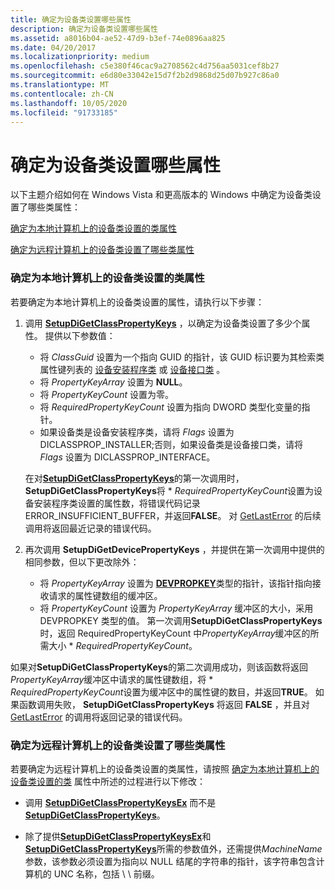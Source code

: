 ```yaml
---
title: 确定为设备类设置哪些属性
description: 确定为设备类设置哪些属性
ms.assetid: a8016b04-ae52-47d9-b3ef-74e0896aa825
ms.date: 04/20/2017
ms.localizationpriority: medium
ms.openlocfilehash: c5e380f46cac9a2708562c4d756aa5031cef8b27
ms.sourcegitcommit: e6d80e33042e15d7f2b2d9868d25d07b927c86a0
ms.translationtype: MT
ms.contentlocale: zh-CN
ms.lasthandoff: 10/05/2020
ms.locfileid: "91733185"
---
```

# <a name="determining-which-properties-are-set-for-a-device-class"></a>确定为设备类设置哪些属性


以下主题介绍如何在 Windows Vista 和更高版本的 Windows 中确定为设备类设置了哪些类属性：

[确定为本地计算机上的设备类设置的类属性](#determining-which-class-properties-are-set-for-a-device-class-on-a-loc)

[确定为远程计算机上的设备类设置了哪些类属性](#determining-which-class-properties-are-set-for-a-device-class-on-a-rem)

### <a name="determining-which-class-properties-are-set-for-a-device-class-on-a-local-computer"></a><a href="" id="determining-which-class-properties-are-set-for-a-device-class-on-a-loc"></a> 确定为本地计算机上的设备类设置的类属性

若要确定为本地计算机上的设备类设置的属性，请执行以下步骤：

1.  调用 [**SetupDiGetClassPropertyKeys**](/windows/win32/api/setupapi/nf-setupapi-setupdigetclasspropertykeys) ，以确定为设备类设置了多少个属性。 提供以下参数值：

    -   将 *ClassGuid* 设置为一个指向 GUID 的指针，该 GUID 标识要为其检索类属性键列表的 [设备安装程序类](./overview-of-device-setup-classes.md) 或 [设备接口类](./overview-of-device-interface-classes.md) 。
    -   将 *PropertyKeyArray* 设置为 **NULL**。
    -   将 *PropertyKeyCount* 设置为零。
    -   将 *RequiredPropertyKeyCount* 设置为指向 DWORD 类型化变量的指针。
    -   如果设备类是设备安装程序类，请将 *Flags* 设置为 DICLASSPROP_INSTALLER;否则，如果设备类是设备接口类，请将 *Flags* 设置为 DICLASSPROP_INTERFACE。

    在对[**SetupDiGetClassPropertyKeys**](/windows/win32/api/setupapi/nf-setupapi-setupdigetclasspropertykeys)的第一次调用时， **SetupDiGetClassPropertyKeys**将 \* *RequiredPropertyKeyCount*设置为设备安装程序类设置的属性数，将错误代码记录 ERROR_INSUFFICIENT_BUFFER，并返回**FALSE**。 对 [GetLastError](/windows/win32/api/errhandlingapi/nf-errhandlingapi-getlasterror) 的后续调用将返回最近记录的错误代码。

2.  再次调用 **SetupDiGetDevicePropertyKeys** ，并提供在第一次调用中提供的相同参数，但以下更改除外：
    -   将 *PropertyKeyArray* 设置为 [**DEVPROPKEY**](./devpropkey.md)类型的指针，该指针指向接收请求的属性键数组的缓冲区。
    -   将 *PropertyKeyCount* 设置为 *PropertyKeyArray* 缓冲区的大小，采用 DEVPROPKEY 类型的值。 第一次调用**SetupDiGetClassPropertyKeys**时，返回 RequiredPropertyKeyCount 中*PropertyKeyArray*缓冲区的所需大小 \* *RequiredPropertyKeyCount*。

如果对**SetupDiGetClassPropertyKeys**的第二次调用成功，则该函数将返回*PropertyKeyArray*缓冲区中请求的属性键数组，将 \* *RequiredPropertyKeyCount*设置为缓冲区中的属性键的数目，并返回**TRUE**。 如果函数调用失败， **SetupDiGetClassPropertyKeys** 将返回 **FALSE** ，并且对 [GetLastError](/windows/win32/api/errhandlingapi/nf-errhandlingapi-getlasterror) 的调用将返回记录的错误代码。

### <a name="determining-which-class-properties-are-set-for-a-device-class-on-a-remote-computer"></a><a href="" id="determining-which-class-properties-are-set-for-a-device-class-on-a-rem"></a> 确定为远程计算机上的设备类设置了哪些类属性

若要确定为远程计算机上的设备类设置的类属性，请按照 [确定为本地计算机上的设备类设置的类](#determining-which-class-properties-are-set-for-a-device-class-on-a-loc) 属性中所述的过程进行以下修改：

-   调用 [**SetupDiGetClassPropertyKeysEx**](/windows/win32/api/setupapi/nf-setupapi-setupdigetclasspropertykeysexw) 而不是 [**SetupDiGetClassPropertyKeys**](/windows/win32/api/setupapi/nf-setupapi-setupdigetclasspropertykeys)。

-   除了提供[**SetupDiGetClassPropertyKeysEx**](/windows/win32/api/setupapi/nf-setupapi-setupdigetclasspropertykeysexw)和[**SetupDiGetClassPropertyKeys**](/windows/win32/api/setupapi/nf-setupapi-setupdigetclasspropertykeys)所需的参数值外，还需提供*MachineName*参数，该参数必须设置为指向以 NULL 结尾的字符串的指针，该字符串包含计算机的 UNC 名称，包括 \\ \\ 前缀。

